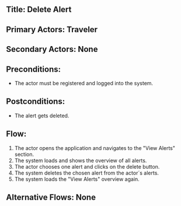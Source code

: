 ## Title: Delete Alert

## Primary Actors: Traveler
## Secondary Actors: None

## Preconditions:
- The actor must be registered and logged into the system.

## Postconditions:
- The alert gets deleted.

## Flow:
1. The actor opens the application and navigates to the "View Alerts" section.
2. The system loads and shows the overview of all alerts.
3. The actor chooses one alert and clicks on the delete button.
4. The system deletes the chosen alert from the actor´s alerts.
5. The system loads the "View Alerts" overview again.

## Alternative Flows: None